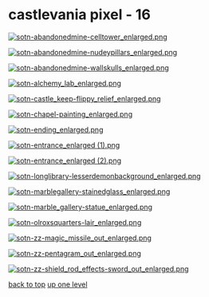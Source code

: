 # castlevania pixel - 16
[![sotn-abandonedmine-celltower_enlarged.png](https://raw.githubusercontent.com/buckmanc/Wallpapers/main/mobile/castlevania%20pixel/sotn-abandonedmine-celltower_enlarged.png "sotn-abandonedmine-celltower_enlarged.png")](https://raw.githubusercontent.com/buckmanc/Wallpapers/main/mobile/castlevania%20pixel/sotn-abandonedmine-celltower_enlarged.png)

[![sotn-abandonedmine-nudeypillars_enlarged.png](https://raw.githubusercontent.com/buckmanc/Wallpapers/main/mobile/castlevania%20pixel/sotn-abandonedmine-nudeypillars_enlarged.png "sotn-abandonedmine-nudeypillars_enlarged.png")](https://raw.githubusercontent.com/buckmanc/Wallpapers/main/mobile/castlevania%20pixel/sotn-abandonedmine-nudeypillars_enlarged.png)

[![sotn-abandonedmine-wallskulls_enlarged.png](https://raw.githubusercontent.com/buckmanc/Wallpapers/main/mobile/castlevania%20pixel/sotn-abandonedmine-wallskulls_enlarged.png "sotn-abandonedmine-wallskulls_enlarged.png")](https://raw.githubusercontent.com/buckmanc/Wallpapers/main/mobile/castlevania%20pixel/sotn-abandonedmine-wallskulls_enlarged.png)

[![sotn-alchemy_lab_enlarged.png](https://raw.githubusercontent.com/buckmanc/Wallpapers/main/mobile/castlevania%20pixel/sotn-alchemy_lab_enlarged.png "sotn-alchemy_lab_enlarged.png")](https://raw.githubusercontent.com/buckmanc/Wallpapers/main/mobile/castlevania%20pixel/sotn-alchemy_lab_enlarged.png)

[![sotn-castle_keep-flippy_relief_enlarged.png](https://raw.githubusercontent.com/buckmanc/Wallpapers/main/mobile/castlevania%20pixel/sotn-castle_keep-flippy_relief_enlarged.png "sotn-castle_keep-flippy_relief_enlarged.png")](https://raw.githubusercontent.com/buckmanc/Wallpapers/main/mobile/castlevania%20pixel/sotn-castle_keep-flippy_relief_enlarged.png)

[![sotn-chapel-painting_enlarged.png](https://raw.githubusercontent.com/buckmanc/Wallpapers/main/mobile/castlevania%20pixel/sotn-chapel-painting_enlarged.png "sotn-chapel-painting_enlarged.png")](https://raw.githubusercontent.com/buckmanc/Wallpapers/main/mobile/castlevania%20pixel/sotn-chapel-painting_enlarged.png)

[![sotn-ending_enlarged.png](https://raw.githubusercontent.com/buckmanc/Wallpapers/main/mobile/castlevania%20pixel/sotn-ending_enlarged.png "sotn-ending_enlarged.png")](https://raw.githubusercontent.com/buckmanc/Wallpapers/main/mobile/castlevania%20pixel/sotn-ending_enlarged.png)

[![sotn-entrance_enlarged (1).png](https://raw.githubusercontent.com/buckmanc/Wallpapers/main/mobile/castlevania%20pixel/sotn-entrance_enlarged%20(1).png "sotn-entrance_enlarged (1).png")](https://raw.githubusercontent.com/buckmanc/Wallpapers/main/mobile/castlevania%20pixel/sotn-entrance_enlarged%20(1).png)

[![sotn-entrance_enlarged (2).png](https://raw.githubusercontent.com/buckmanc/Wallpapers/main/mobile/castlevania%20pixel/sotn-entrance_enlarged%20(2).png "sotn-entrance_enlarged (2).png")](https://raw.githubusercontent.com/buckmanc/Wallpapers/main/mobile/castlevania%20pixel/sotn-entrance_enlarged%20(2).png)

[![sotn-longlibrary-lesserdemonbackground_enlarged.png](https://raw.githubusercontent.com/buckmanc/Wallpapers/main/mobile/castlevania%20pixel/sotn-longlibrary-lesserdemonbackground_enlarged.png "sotn-longlibrary-lesserdemonbackground_enlarged.png")](https://raw.githubusercontent.com/buckmanc/Wallpapers/main/mobile/castlevania%20pixel/sotn-longlibrary-lesserdemonbackground_enlarged.png)

[![sotn-marblegallery-stainedglass_enlarged.png](https://raw.githubusercontent.com/buckmanc/Wallpapers/main/mobile/castlevania%20pixel/sotn-marblegallery-stainedglass_enlarged.png "sotn-marblegallery-stainedglass_enlarged.png")](https://raw.githubusercontent.com/buckmanc/Wallpapers/main/mobile/castlevania%20pixel/sotn-marblegallery-stainedglass_enlarged.png)

[![sotn-marble_gallery-statue_enlarged.png](https://raw.githubusercontent.com/buckmanc/Wallpapers/main/mobile/castlevania%20pixel/sotn-marble_gallery-statue_enlarged.png "sotn-marble_gallery-statue_enlarged.png")](https://raw.githubusercontent.com/buckmanc/Wallpapers/main/mobile/castlevania%20pixel/sotn-marble_gallery-statue_enlarged.png)

[![sotn-olroxsquarters-lair_enlarged.png](https://raw.githubusercontent.com/buckmanc/Wallpapers/main/mobile/castlevania%20pixel/sotn-olroxsquarters-lair_enlarged.png "sotn-olroxsquarters-lair_enlarged.png")](https://raw.githubusercontent.com/buckmanc/Wallpapers/main/mobile/castlevania%20pixel/sotn-olroxsquarters-lair_enlarged.png)

[![sotn-zz-magic_missile_out_enlarged.png](https://raw.githubusercontent.com/buckmanc/Wallpapers/main/mobile/castlevania%20pixel/sotn-zz-magic_missile_out_enlarged.png "sotn-zz-magic_missile_out_enlarged.png")](https://raw.githubusercontent.com/buckmanc/Wallpapers/main/mobile/castlevania%20pixel/sotn-zz-magic_missile_out_enlarged.png)

[![sotn-zz-pentagram_out_enlarged.png](https://raw.githubusercontent.com/buckmanc/Wallpapers/main/mobile/castlevania%20pixel/sotn-zz-pentagram_out_enlarged.png "sotn-zz-pentagram_out_enlarged.png")](https://raw.githubusercontent.com/buckmanc/Wallpapers/main/mobile/castlevania%20pixel/sotn-zz-pentagram_out_enlarged.png)

[![sotn-zz-shield_rod_effects-sword_out_enlarged.png](https://raw.githubusercontent.com/buckmanc/Wallpapers/main/mobile/castlevania%20pixel/sotn-zz-shield_rod_effects-sword_out_enlarged.png "sotn-zz-shield_rod_effects-sword_out_enlarged.png")](https://raw.githubusercontent.com/buckmanc/Wallpapers/main/mobile/castlevania%20pixel/sotn-zz-shield_rod_effects-sword_out_enlarged.png)



[back to top](#)
[up one level](/mobile/README.MD)
